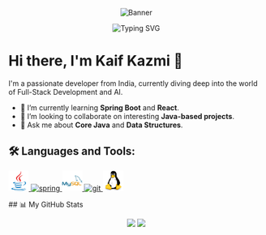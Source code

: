 <p align="center">
  <img src="https://user-images.githubusercontent.com/74038190/235224431-e8c8c12e-6826-47f1-89fb-2ddad83b3abf.gif" width="50%" alt="Banner">
</p>

<p align="center">
  <img src="https://readme-typing-svg.demolab.com?font=Fira+Code&size=28&duration=2000&pause=1000&color=00FFAA&center=true&vCenter=true&width=600&lines=Hey+there,+Kaif+here!;Java+%26+Web+Developer;Building+Awesome+Projects;Always+Learning+and+Growing" alt="Typing SVG" />
</p>



# Hi there, I'm Kaif Kazmi 👋

I'm a passionate developer from India, currently diving deep into the world of Full-Stack Development and AI.

- 🌱 I’m currently learning **Spring Boot** and **React**.
- 👯 I’m looking to collaborate on interesting **Java-based projects**.
- 💬 Ask me about **Core Java** and **Data Structures**.

 ## 🛠️ Languages and Tools:

<p align="left">
    <a href="https://www.java.com" target="_blank" rel="noreferrer"> <img src="https://raw.githubusercontent.com/devicons/devicon/master/icons/java/java-original.svg" alt="java" width="40" height="40"/> </a>
    <a href="https://spring.io/" target="_blank" rel="noreferrer"> <img src="https://www.vectorlogo.zone/logos/springio/springio-icon.svg" alt="spring" width="40" height="40"/> </a>
    <a href="https://www.mysql.com/" target="_blank" rel="noreferrer"> <img src="https://raw.githubusercontent.com/devicons/devicon/master/icons/mysql/mysql-original-wordmark.svg" alt="mysql" width="40" height="40"/> </a>
    <a href="https://git-scm.com/" target="_blank" rel="noreferrer"> <img src="https://www.vectorlogo.zone/logos/git-scm/git-scm-icon.svg" alt="git" width="40" height="40"/> </a>
    <a href="https://www.linux.org/" target="_blank" rel="noreferrer"> <img src="https://raw.githubusercontent.com/devicons/devicon/master/icons/linux/linux-original.svg" alt="linux" width="40" height="40"/> </a>
</p>
## 📊 My GitHub Stats

<p align="center">
  <img height="180em" src="https://github-readme-stats.vercel.app/api?username=KaifKazmi0&show_icons=true&theme=dracula&include_all_commits=true&count_private=true"/>
  <img height="180em" src="https://github-readme-stats.vercel.app/api/top-langs/?username=KaifKazmi0&layout=compact&langs_count=8&theme=dracula"/>
</p>
